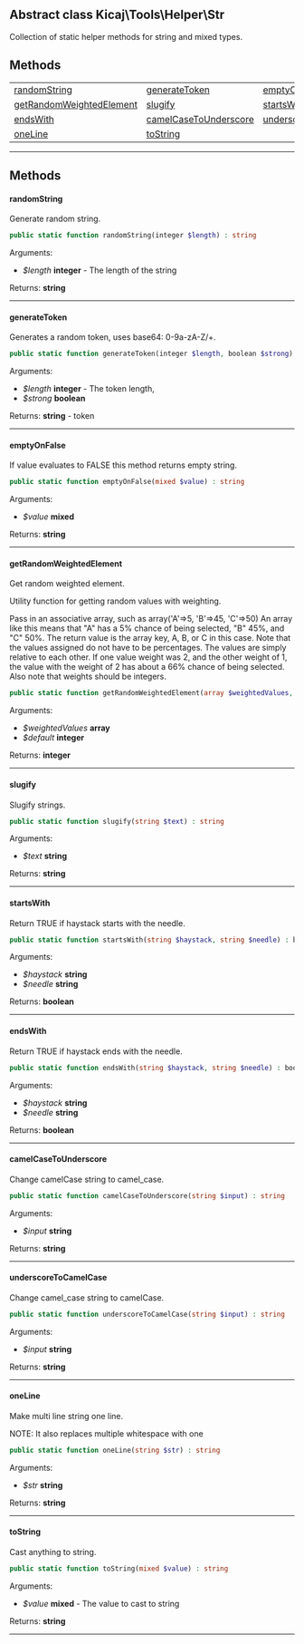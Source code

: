 ## Abstract class Kicaj\Tools\Helper\Str
Collection of static helper methods for string and mixed types.

## Methods

|                                                    |                                                    |                                                    |
| -------------------------------------------------- | -------------------------------------------------- | -------------------------------------------------- |
           [randomString](#randomstring)            |          [generateToken](#generatetoken)           |           [emptyOnFalse](#emptyonfalse)            |
[getRandomWeightedElement](#getrandomweightedelement)|                [slugify](#slugify)                 |             [startsWith](#startswith)              |
               [endsWith](#endswith)                |  [camelCaseToUnderscore](#camelcasetounderscore)   |  [underscoreToCamelCase](#underscoretocamelcase)   |
                [oneLine](#oneline)                 |               [toString](#tostring)                |                       [](#)                        |

-------
## Methods
#### randomString
Generate random string.
```php
public static function randomString(integer $length) : string
```
Arguments:
- _$length_ **integer** - The length of the string

Returns: **string**

-------
#### generateToken
Generates a random token, uses base64: 0-9a-zA-Z/+.
```php
public static function generateToken(integer $length, boolean $strong) : string
```
Arguments:
- _$length_ **integer** - The token length, 
- _$strong_ **boolean**

Returns: **string** - token

-------
#### emptyOnFalse
If value evaluates to FALSE this method returns empty string.
```php
public static function emptyOnFalse(mixed $value) : string
```
Arguments:
- _$value_ **mixed**

Returns: **string**

-------
#### getRandomWeightedElement
Get random weighted element.

Utility function for getting random values with weighting.

Pass in an associative array, such as array(&#039;A&#039;=&gt;5, &#039;B&#039;=&gt;45, &#039;C&#039;=&gt;50)
An array like this means that &quot;A&quot; has a 5% chance of being selected, &quot;B&quot; 45%, and &quot;C&quot; 50%.
The return value is the array key, A, B, or C in this case.  Note that the values assigned
do not have to be percentages.  The values are simply relative to each other.  If one value
weight was 2, and the other weight of 1, the value with the weight of 2 has about a 66%
chance of being selected.  Also note that weights should be integers.
```php
public static function getRandomWeightedElement(array $weightedValues, integer $default) : integer
```
Arguments:
- _$weightedValues_ **array**
- _$default_ **integer**

Returns: **integer**

-------
#### slugify
Slugify strings.
```php
public static function slugify(string $text) : string
```
Arguments:
- _$text_ **string**

Returns: **string**

-------
#### startsWith
Return TRUE if haystack starts with the needle.
```php
public static function startsWith(string $haystack, string $needle) : boolean
```
Arguments:
- _$haystack_ **string**
- _$needle_ **string**

Returns: **boolean**

-------
#### endsWith
Return TRUE if haystack ends with the needle.
```php
public static function endsWith(string $haystack, string $needle) : boolean
```
Arguments:
- _$haystack_ **string**
- _$needle_ **string**

Returns: **boolean**

-------
#### camelCaseToUnderscore
Change camelCase string to camel_case.
```php
public static function camelCaseToUnderscore(string $input) : string
```
Arguments:
- _$input_ **string**

Returns: **string**

-------
#### underscoreToCamelCase
Change camel_case string to camelCase.
```php
public static function underscoreToCamelCase(string $input) : string
```
Arguments:
- _$input_ **string**

Returns: **string**

-------
#### oneLine
Make multi line string one line.

NOTE: It also replaces multiple whitespace with one
```php
public static function oneLine(string $str) : string
```
Arguments:
- _$str_ **string**

Returns: **string**

-------
#### toString
Cast anything to string.
```php
public static function toString(mixed $value) : string
```
Arguments:
- _$value_ **mixed** - The value to cast to string

Returns: **string**

-------
